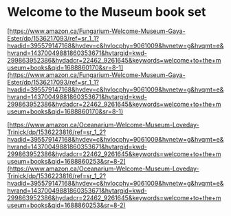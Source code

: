 # Welcome to the Museum book set

[https://www.amazon.ca/Fungarium-Welcome-Museum-Gaya-Ester/dp/1536217093/ref=sr_1_1?hvadid=395579147168&hvdev=c&hvlocphy=9061009&hvnetw=g&hvqmt=e&hvrand=14370049881860353671&hvtargid=kwd-299863952386&hydadcr=22462_9261645&keywords=welcome+to+the+museum+books&qid=1688860170&sr=8-1](https://www.amazon.ca/Fungarium-Welcome-Museum-Gaya-Ester/dp/1536217093/ref=sr_1_1?hvadid=395579147168&hvdev=c&hvlocphy=9061009&hvnetw=g&hvqmt=e&hvrand=14370049881860353671&hvtargid=kwd-299863952386&hydadcr=22462_9261645&keywords=welcome+to+the+museum+books&qid=1688860170&sr=8-1)

[https://www.amazon.ca/Oceanarium-Welcome-Museum-Loveday-Trinick/dp/1536223816/ref=sr_1_2?hvadid=395579147168&hvdev=c&hvlocphy=9061009&hvnetw=g&hvqmt=e&hvrand=14370049881860353671&hvtargid=kwd-299863952386&hydadcr=22462_9261645&keywords=welcome+to+the+museum+books&qid=1688860253&sr=8-2](https://www.amazon.ca/Oceanarium-Welcome-Museum-Loveday-Trinick/dp/1536223816/ref=sr_1_2?hvadid=395579147168&hvdev=c&hvlocphy=9061009&hvnetw=g&hvqmt=e&hvrand=14370049881860353671&hvtargid=kwd-299863952386&hydadcr=22462_9261645&keywords=welcome+to+the+museum+books&qid=1688860253&sr=8-2)